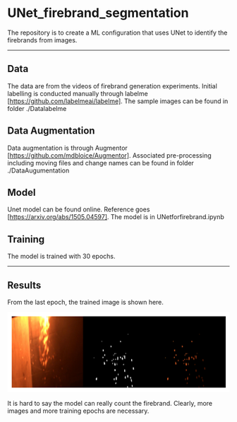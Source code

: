 # UNet_firebrand_segmentation

The repository is to create a ML configuration that uses UNet to identify the firebrands from images. 

---

## Data

The data are from the videos of firebrand generation experiments. Initial labelling is conducted manually through labelme [https://github.com/labelmeai/labelme]. 
The sample images can be found in folder ./Datalabelme

## Data Augmentation

Data augmentation is through Augmentor [https://github.com/mdbloice/Augmentor].
Associated pre-processing including moving files and change names can be found in folder ./DataAugumentation

## Model

Unet model can be found online. Reference goes [https://arxiv.org/abs/1505.04597]. The model is in UNetforfirebrand.ipynb

## Training

The model is trained with 30 epochs.

---

## Results

From the last epoch, the trained image is shown here. 

![Results/epochs30.png](Results/epochs30.png)

It is hard to say the model can really count the firebrand. Clearly, more images and more training epochs are necessary. 
